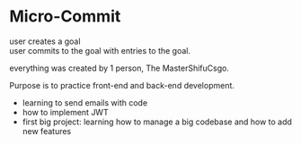 # Micro-Commit


user creates a goal </br>
user commits to the goal with entries to the goal. </br>

everything was created by 1 person, The MasterShifuCsgo. </br>

Purpose is to practice front-end and back-end development. </br>
- learning to send emails with code
- how to implement JWT
- first big project: learning how to manage a big codebase and how to add new features







